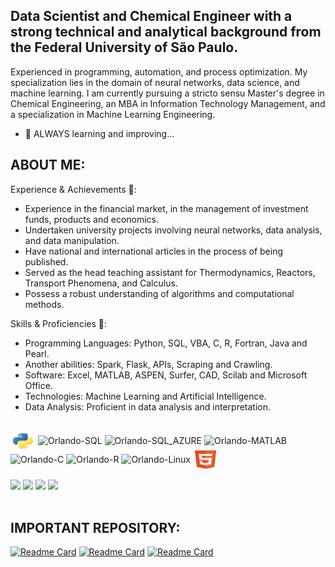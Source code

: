 ## Data Scientist and Chemical Engineer with a strong technical and analytical background from the Federal University of São Paulo. 

Experienced in programming, automation, and process optimization. My specialization lies in the domain of neural networks, data science, and machine learning. I am currently pursuing a stricto sensu Master's degree in Chemical Engineering, an MBA in Information Technology Management, and a specialization in Machine Learning Engineering.

- 🌱 ALWAYS learning and improving...

## ABOUT ME:

Experience & Achievements 📖: <br/>

  - Experience in the financial market, in the management of investment funds, products and economics. <br/>
  - Undertaken university projects involving neural networks, data analysis, and data manipulation. <br/>
  - Have national and international articles in the process of being published. <br/> 
  - Served as the head teaching assistant for Thermodynamics, Reactors, Transport Phenomena, and Calculus. <br/>
  - Possess a robust understanding of algorithms and computational methods. <br/>
  
Skills & Proficiencies 📜: <br/>

  - Programming Languages: Python, SQL, VBA, C, R, Fortran, Java and Pearl. <br/>
  - Another abilities: Spark, Flask, APIs, Scraping and Crawling. <br/>
  - Software: Excel, MATLAB, ASPEN, Surfer, CAD, Scilab and Microsoft Office. <br/>
  - Technologies: Machine Learning and Artificial Intelligence. <br/>
  - Data Analysis: Proficient in data analysis and interpretation. <br/>


<div style="display: inline_block"><br>
  <img align="center" alt="Orlando-Python" height="30" width="40" src="https://raw.githubusercontent.com/devicons/devicon/master/icons/python/python-original.svg">
  <img align="center" alt="Orlando-SQL" height="30" width="40" src="https://cdn.jsdelivr.net/gh/devicons/devicon@latest/icons/mysql/mysql-original-wordmark.svg"/>
  <img align="center" alt="Orlando-SQL_AZURE" height="30" width="40" src="https://cdn.jsdelivr.net/gh/devicons/devicon@latest/icons/azuresqldatabase/azuresqldatabase-original.svg"/>
  <img align="center" alt="Orlando-MATLAB" height="30" width="40" src="https://cdn.jsdelivr.net/gh/devicons/devicon/icons/matlab/matlab-original.svg"/>
  <img align="center" alt="Orlando-C" height="30" width="40" src="https://cdn.jsdelivr.net/gh/devicons/devicon/icons/c/c-original.svg"/>
  <img align="center" alt="Orlando-R" height="30" width="40" src="https://cdn.jsdelivr.net/gh/devicons/devicon/icons/r/r-original.svg"/>
  <img align="center" alt="Orlando-Linux" height="30" width="40" src="https://cdn.jsdelivr.net/gh/devicons/devicon/icons/linux/linux-original.svg"/>
  <img align="center" alt="Rafa-HTML" height="30" width="40" src="https://raw.githubusercontent.com/devicons/devicon/master/icons/html5/html5-original.svg">
</div>
<br/>
<div> 
  <a href="https://wa.me/5519995077848" target="_blank"><img src="https://img.shields.io/badge/WhatsApp-25D366?style=for-the-badge&logo=whatsapp&logoColor=white" target="_blank"></a> 
  <a href="https://www.youtube.com/@orlandopardini" target="_blank"><img src="https://img.shields.io/badge/YouTube-FF0000?style=for-the-badge&logo=youtube&logoColor=white" target="_blank"></a>
  <a href = "mailto:orlando.pardini@outlook.com"><img src="https://img.shields.io/badge/-Gmail-%23333?style=for-the-badge&logo=gmail&logoColor=white" target="_blank"></a>
  <a href="https://www.linkedin.com/in/orlandopardini/" target="_blank"><img src="https://img.shields.io/badge/-LinkedIn-%230077B5?style=for-the-badge&logo=linkedin&logoColor=white" target="_blank"></a> 
</div><br/>

## IMPORTANT REPOSITORY: <br/>
[![Readme Card](https://github-readme-stats.vercel.app/api/pin/?username=orlandopardini&repo=Neural_Network_1&theme=radical&langs_count=true)](https://github.com/orlandopardini/Neural_Network_1)
[![Readme Card](https://github-readme-stats.vercel.app/api/pin/?username=orlandopardini&repo=Neural_Network_2&theme=radical&langs_count=true)](https://github.com/orlandopardini/Neural_Network_2)
[![Readme Card](https://github-readme-stats.vercel.app/api/pin/?username=orlandopardini&repo=Projeto_Derivadas&theme=radical&langs_count=true&hide=)](https://github.com/orlandopardini/Projeto_Derivadas)





